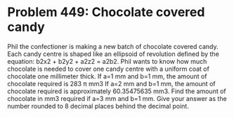 # Problem 449: Chocolate covered candy
Phil the confectioner is making a new batch of chocolate covered candy.
Each candy centre is shaped like an ellipsoid of revolution defined by
the equation: b2x2 + b2y2 + a2z2 = a2b2. Phil wants to know how much
chocolate is needed to cover one candy centre with a uniform coat of
chocolate one millimeter thick. If a=1 mm and b=1 mm, the amount of
chocolate required is 283 π mm3 If a=2 mm and b=1 mm, the amount of
chocolate required is approximately 60.35475635 mm3. Find the amount of
chocolate in mm3 required if a=3 mm and b=1 mm. Give your answer as the
number rounded to 8 decimal places behind the decimal point.
